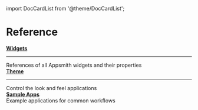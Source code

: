 import DocCardList from '@theme/DocCardList';

# Reference

<div className="containerGridSampleApp">
  <div className="containerColumnSampleApp columnGrid column-one">
        <div className="containerCol">
            <a href="/reference/widgets"><strong>Widgets</strong></a>
        </div> <hr className="gradient-hr" />
        <div className="containerDescription">References of all Appsmith widgets and their properties</div>
    </div>
    <div className="containerColumnSampleApp columnGrid column-two">
        <div className="containerCol">
           <a href="/core-concepts/building-ui/designing-an-application/app-theming"><strong>Theme</strong></a>
        </div><hr className="gradient-hr" />
        <div className="containerDescription">Control the look and feel applications</div>
    </div>
</div>

<div className="containerGridSampleApp">
   <div className="containerColumnSampleApp columnGrid column-one">
    <div className="containerCol">
      </div> 
      <b><a href="/learning-and-resources/sample-apps">Sample Apps</a></b>
      <div className="containerDescription">
         Example applications for common workflows
      </div>
   </div>

   <div className=" columnGrid column-two"/>
</div>
